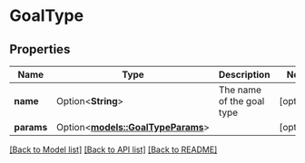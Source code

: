 # GoalType

## Properties

Name | Type | Description | Notes
------------ | ------------- | ------------- | -------------
**name** | Option<**String**> | The name of the goal type | [optional]
**params** | Option<[**models::GoalTypeParams**](Goal_type_params.md)> |  | [optional]

[[Back to Model list]](../README.md#documentation-for-models) [[Back to API list]](../README.md#documentation-for-api-endpoints) [[Back to README]](../README.md)


